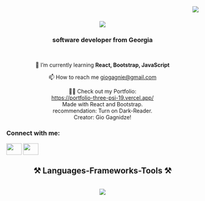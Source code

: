 <img align="right" src="https://visitor-badge.laobi.icu/badge?page_id=salesp07.salesp07" />

<h1 align="center">
    <img src="https://readme-typing-svg.herokuapp.com/?font=Righteous&size=35&center=true&vCenter=true&width=500&height=70&duration=4000&lines=Hi+There!+👋;+I'm+Gio+Gagnidze!;+I'm+Web+Developer" />
</h1>

<h3 align="center">software developer from Georgia</h3>

<br/>

<div align="center">

  🌱 I’m currently learning **React, Bootstrap, JavaScript**

  📫 How to reach me giogagnie@gmail.com

  👨‍💻 Check out my Portfolio:<br/>
     https://portfolio-three-psi-19.vercel.app/<br/>
     Made with React and Bootstrap.<br/>
     recommendation: Turn on Dark-Reader.<br/>
     Creator: Gio Gagnidze!<br/>
</div>

<h3 align="left">Connect with me:</h3>
<p align="left">
<a href="https://www.facebook.com/profile.php?id=100072526356583" target="blank"><img align="center" src="https://raw.githubusercontent.com/rahuldkjain/github-profile-readme-generator/master/src/images/icons/Social/facebook.svg" height="30" width="40" /></a>
<a href="https://www.instagram.com/_gagno__/" target="blank"><img align="center" src="https://raw.githubusercontent.com/rahuldkjain/github-profile-readme-generator/master/src/images/icons/Social/instagram.svg" height="30" width="40" /></a>
</p>

<h2 align="center">⚒️ Languages-Frameworks-Tools ⚒️</h2>
<br/>
<div align="center">
    <img src="https://skillicons.dev/icons?i=react,bootstrap,html,css,js,vscode,github,figma,tailwind,git," />
</div>


<br/>
